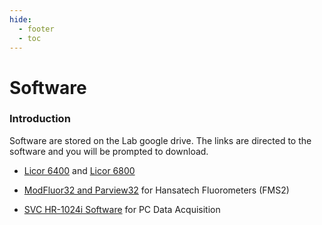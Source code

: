 ```yaml
---
hide:
  - footer
  - toc
---
```


# Software

### Introduction
Software are stored on the Lab google drive. The links are directed to the software and you will be prompted to download.

+ [Licor 6400]() and [Licor 6800]()

+ [ModFluor32 and Parview32](https://drive.google.com/file/d/1Ac58iMqgcz_rez6wn400Cef1eVRJQypC/view?usp=sharing) for Hansatech Fluorometers (FMS2)

+ [SVC HR-1024i Software](https://drive.google.com/file/d/1j6NtQnulyYaOAT5_mgca4p9tBiJopA14/view?usp=sharing) for PC Data Acquisition